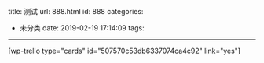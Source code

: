 title: 测试
url: 888.html
id: 888
categories:
  - 未分类
date: 2019-02-19 17:14:09
tags:
---

\[wp-trello type="cards" id="507570c53db6337074ca4c92" link="yes"\]